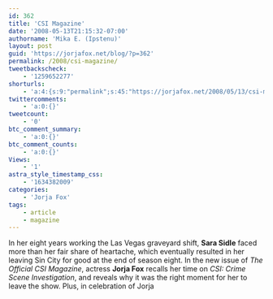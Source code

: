 ```yaml
---
id: 362
title: 'CSI Magazine'
date: '2008-05-13T21:15:32-07:00'
authorname: 'Mika E. (Ipstenu)'
layout: post
guid: 'https://jorjafox.net/blog/?p=362'
permalink: /2008/csi-magazine/
tweetbackscheck:
    - '1259652277'
shorturls:
    - 'a:4:{s:9:"permalink";s:45:"https://jorjafox.net/2008/05/13/csi-magazine/";s:7:"tinyurl";s:25:"http://tinyurl.com/ned28l";s:4:"isgd";s:18:"http://is.gd/53DKG";s:5:"bitly";s:20:"http://bit.ly/74rTDp";}'
twittercomments:
    - 'a:0:{}'
tweetcount:
    - '0'
btc_comment_summary:
    - 'a:0:{}'
btc_comment_counts:
    - 'a:0:{}'
Views:
    - '1'
astra_style_timestamp_css:
    - '1634382009'
categories:
    - 'Jorja Fox'
tags:
    - article
    - magazine
---
```


In her eight years working the Las Vegas graveyard shift, <b>Sara Sidle</b> faced more than her fair share of heartache, which eventually resulted in her leaving Sin City for good at the end of season eight. In the new issue of <i>The Official CSI Magazine</i>, actress <b>Jorja Fox</b> recalls her time on <i>CSI: Crime Scene Investigation</i>, and reveals why it was the right moment for her to leave the show. Plus, in celebration of Jorja
